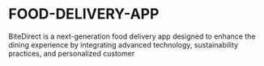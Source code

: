 # FOOD-DELIVERY-APP
BiteDirect is a next-generation food delivery app designed to enhance the dining experience by integrating advanced technology, sustainability practices, and personalized customer
